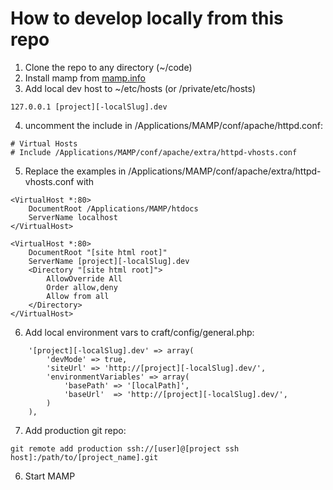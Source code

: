 # How to develop locally from this repo
1.  Clone the repo to any directory (~/code)
2.  Install mamp from [mamp.info](http://www.mamp.info)
3.  Add local dev host to ~/etc/hosts (or /private/etc/hosts)
```
127.0.0.1 [project][-localSlug].dev
```
4. uncomment the include in /Applications/MAMP/conf/apache/httpd.conf:
```
# Virtual Hosts
# Include /Applications/MAMP/conf/apache/extra/httpd-vhosts.conf
```
5. Replace the examples in /Applications/MAMP/conf/apache/extra/httpd-vhosts.conf with
```
<VirtualHost *:80>
    DocumentRoot /Applications/MAMP/htdocs
    ServerName localhost
</VirtualHost>

<VirtualHost *:80>
    DocumentRoot "[site html root]"
    ServerName [project][-localSlug].dev
    <Directory "[site html root]">
        AllowOverride All
        Order allow,deny
        Allow from all
    </Directory>
</VirtualHost>
```
6. Add local environment vars to craft/config/general.php:
```
    '[project][-localSlug].dev' => array(
        'devMode' => true,
        'siteUrl' => 'http://[project][-localSlug].dev/',
        'environmentVariables' => array(
            'basePath' => '[localPath]',
            'baseUrl'  => 'http://[project][-localSlug].dev/',
        )
    ),
```
7. Add production git repo:
```
git remote add production ssh://[user]@[project ssh host]:/path/to/[project_name].git
```
6. Start MAMP

